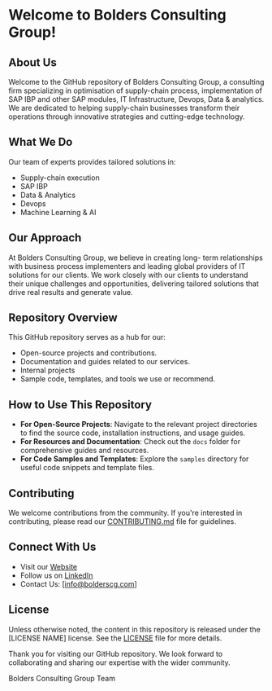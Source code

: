 # Welcome to Bolders Consulting Group!

## About Us
Welcome to the GitHub repository of Bolders Consulting Group, a consulting firm specializing in optimisation of supply-chain process, implementation of SAP IBP and other SAP modules, IT Infrastructure, Devops, Data & analytics. We are dedicated to helping supply-chain businesses transform their operations through innovative strategies and cutting-edge technology.

## What We Do
Our team of experts provides tailored solutions in:
- Supply-chain execution
- SAP IBP
- Data & Analytics
- Devops
- Machine Learning & AI

## Our Approach
At Bolders Consulting Group, we believe in creating long- term relationships with business process implementers and leading global providers of IT solutions for our clients. We work closely with our clients to understand their unique challenges and opportunities, delivering tailored solutions that drive real results and generate value.

## Repository Overview
This GitHub repository serves as a hub for our:
- Open-source projects and contributions.
- Documentation and guides related to our services.
- Internal projects
- Sample code, templates, and tools we use or recommend.

## How to Use This Repository
- **For Open-Source Projects**: Navigate to the relevant project directories to find the source code, installation instructions, and usage guides.
- **For Resources and Documentation**: Check out the `docs` folder for comprehensive guides and resources.
- **For Code Samples and Templates**: Explore the `samples` directory for useful code snippets and template files.

## Contributing
We welcome contributions from the community. If you're interested in contributing, please read our [CONTRIBUTING.md](./CONTRIBUTING.md) file for guidelines.

## Connect With Us
- Visit our [Website](https://bolderscg.com)
- Follow us on [LinkedIn](https://www.linkedin.com/company/boldersconsultinggroup/)
- Contact Us: [info@bolderscg.com]

## License
Unless otherwise noted, the content in this repository is released under the [LICENSE NAME] license. See the [LICENSE](./LICENSE) file for more details.

Thank you for visiting our GitHub repository. We look forward to collaborating and sharing our expertise with the wider community.

Bolders Consulting Group Team
